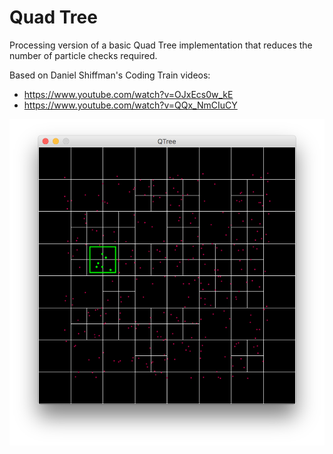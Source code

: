 # Quad Tree

Processing version of a basic Quad Tree implementation that reduces the number of particle checks required.

Based on Daniel Shiffman's Coding Train videos:
* https://www.youtube.com/watch?v=OJxEcs0w_kE
* https://www.youtube.com/watch?v=QQx_NmCIuCY

<p align="center">
  <img src="images/screenShot.png" width="650px"/>
</p>
